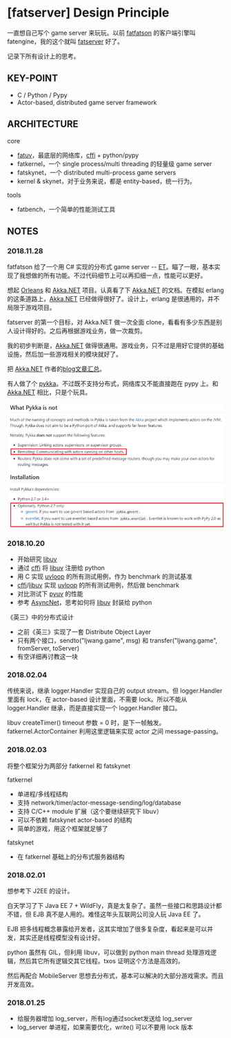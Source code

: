 # [fatserver] Design Principle

一直想自己写个 game server 来玩玩。以前 [fatfatson][2] 的客户端引擎叫 fatengine，我的这个就叫 [fatserver][3] 好了。

记录下所有设计上的思考。


## KEY-POINT

 * C / Python / Pypy
 * Actor-based, distributed game server framework


## ARCHITECTURE

core

 * [fatuv][7]，最底层的网络库，[cffi][13] + python/pypy
 * fatkernel，一个 single process/multi threading 的轻量级 game server
 * fatskynet，一个 distributed multi-process game servers
 * kernel & skynet，对于业务来说，都是 entity-based，统一行为。

tools

 * fatbench，一个简单的性能测试工具


## NOTES

### 2018.11.28

fatfatson 给了一个用 C# 实现的分布式 game server -- [ET][1]。瞄了一眼，基本实现了我想做的所有功能。不过代码细节上可以再扣细一点，性能可以更好。

想起 [Orleans][4] 和 [Akka.NET][5] 项目。认真看了下 [Akka.NET][5] 的文档。在模拟 erlang 的这条道路上，[Akka.NET][5] 已经做得很好了。设计上，erlang 是很通用的，并不局限于游戏项目。

fatserver 的第一个目标，对 Akka.NET 做一次全面 clone，看看有多少东西是别人设计得好的。之后再根据游戏业务，做一次裁剪。

我的初步判断是，[Akka.NET][5] 做得很通用。游戏业务，只不过是用好它提供的基础设施，然后加一些游戏相关的模块就好了。

把 [Akka.NET][5] 作者的[blog文章汇总][6]。

有人做了个 [pykka][8]。不过既不支持分布式，网络库又不能直接跑在 pypy 上。和 [Akka.NET][5] 相比，只是个玩具。

![](2018_11_29_fatserver_design_image_01.png)


### 2018.10.20

 * 开始研究 [libuv][12]
 * 通过 [cffi][13] 将 [libuv][12] 注册给 python
 * 用 C 实现 [uvloop][9] 的所有测试用例，作为 benchmark 的测试基准
 * [cffi][13]/[libuv][12] 实现 [uvloop][9] 的所有测试用例，然后做 benchmark
 * 对比测试下 [pyuv][10] 的性能
 * 参考 [AsyncNet][11]，思考如何将 [libuv][12] 封装给 python

《英三》中的分布式设计

 * 之前《英三》实现了一套 Distribute Object Layer
 * 只有两个接口，sendto("ljwang.game", msg) 和 transfer("ljwang.game", fromServer, toServer)
 * 有空详细再讨教这一块


### 2018.02.04

传统来说，继承 logger.Handler 实现自己的 output stream。但 logger.Handler 里面有 lock，在 actor-based 设计里面，不需要 lock。所以不能从 logger.Handler 继承，而是直接实现一个 logger.Handler 接口。

libuv createTimer() timeout 参数 = 0 时，是下一帧触发。fatkernel.ActorContainer 利用这里逻辑来实现 actor 之间 message-passing。


### 2018.02.03

将整个框架分为两部分 fatkernel 和 fatskynet

fatkernel

 * 单进程/多线程结构
 * 支持 network/timer/actor-message-sending/log/database
 * 支持 C/C++ module 扩展（这个要继续研究下 libuv）
 * 可以不依赖 fatskynet actor-based 的结构
 * 简单的游戏，用这个框架就足够了

fatskynet

 * 在 fatkernel 基础上的分布式服务器结构


### 2018.02.01

想参考下 J2EE 的设计。

白天学习了下 Java EE 7 + WildFly，真是太复杂了。虽然一些接口和思路设计都不错，但 EJB 真不是人用的。难怪这年头互联网公司没人玩 Java EE 了。

EJB 把多线程概念暴露给开发者，这其实增加了很多复杂度，看起来是可以并发，其实还是线程模型没有设计好。

python 虽然有 GIL，但利用 libuv，可以做到 python main thread 处理游戏逻辑，然后其它所有逻辑交其它线程。txos 证明这个方法是高效的。

然后再配合 MobileServer 思想去分布式，基本可以解决的大部分游戏需求。而且开发高效。


### 2018.01.25

 * 给服务器增加 log_server，所有log通过socket发送给 log_server
 * log_server 单进程，如果需要优化，write() 可以不要用 lock 版本


[1]:https://github.com/egametang/ET
[2]:https://fatfatson.github.io/
[3]:https://github.com/kasicass/fatserver
[4]:http://dotnet.github.io/orleans/
[5]:http://getakka.net/
[6]:https://github.com/kasicass/blog/blob/master/fatserver/2018_11_28_akka_net.md
[7]:https://github.com/kasicass/fatuv
[8]:https://github.com/jodal/pykka
[9]:https://github.com/MagicStack/uvloop
[10]:https://github.com/saghul/pyuv
[11]:https://github.com/skywind3000/AsyncNet
[12]:http://libuv.org/
[13]:https://cffi.readthedocs.io/en/latest/
